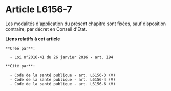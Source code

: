 # Article L6156-7

Les modalités d'application du présent chapitre sont fixées, sauf disposition contraire, par décret en Conseil d'Etat.

**Liens relatifs à cet article**

	**Créé par**:

	  - Loi n°2016-41 du 26 janvier 2016 - art. 194

	**Cité par**:

	  - Code de la santé publique - art. L6156-3 (V)
	  - Code de la santé publique - art. L6156-4 (V)
	  - Code de la santé publique - art. L6156-6 (V)
